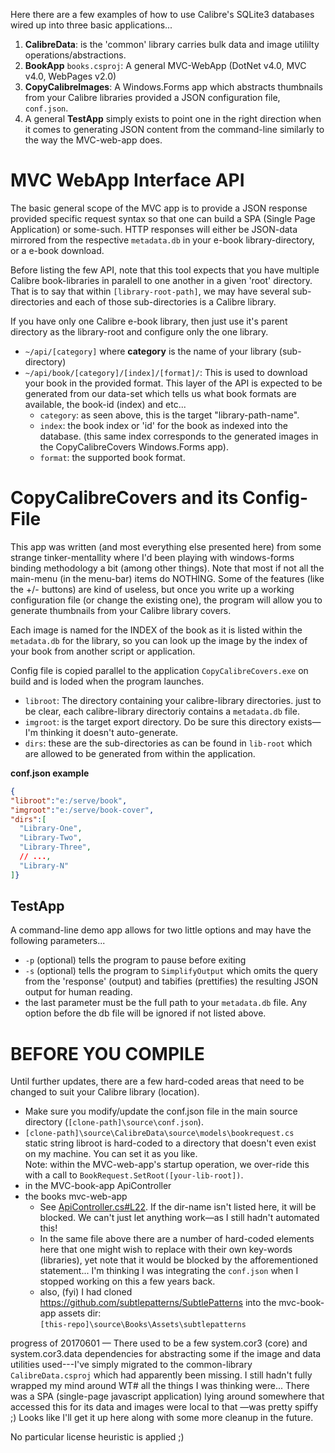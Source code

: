 <!-- title: CalibreDataNET
subtitle: Calibre (ebook software) Database Utility written for DotNET
date: 2014-07–2017
author: tfwio -->

Here there are a few examples of how to use Calibre's SQLite3 databases wired up into three basic applications...

1. **CalibreData**: is the 'common' library carries bulk data and image utililty operations/abstractions.
2. **BookApp** `books.csproj`: A general MVC-WebApp (DotNet v4.0, MVC v4.0, WebPages v2.0)
3. **CopyCalibreImages**: A Windows.Forms app which abstracts thumbnails from your Calibre libraries provided a JSON configuration file, `conf.json`.
4. A general **TestApp** simply exists to point one in the right direction when it comes to generating JSON content from the command-line similarly to the way the MVC-web-app does.

# MVC WebApp Interface API

The basic general scope of the MVC app is to provide a JSON response provided specific request syntax so that one can build a SPA (Single Page Application) or some-such.  HTTP responses will either be JSON-data mirrored from the respective `metadata.db` in your e-book library-directory, or a e-book download.

Before listing the few API, note that this tool expects that you have multiple Calibre book-libraries in paralell to one another in a given 'root' directory.  That is to say that within `[library-root-path]`, we may have several sub-directories and each of those sub-directories is a Calibre library.

If you have only one Calibre e-book library, then just use it's parent directory as the library-root and configure only the one library.

- `~/api/[category]` where **category** is the name of your library (sub-directory)
- `~/api/book/[category]/[index]/[format]/`: This is used to download your book in the provided format.  This layer of the API is expected to be generated from our data-set which tells us what book formats are available, the book-id (index) and etc...
    - `category`: as seen above, this is the target "library-path-name".
    - `index`: the book index or 'id' for the book as indexed into the database.  (this same index corresponds to the generated images in the CopyCalibreCovers Windows.Forms app).
    - `format`: the supported book format.


# CopyCalibreCovers and its Config-File

This app was written (and most everything else presented here) from some strange tinker-mentallity where I'd been playing with windows-forms binding methodology a bit (among other things).  Note that most if not all the main-menu (in the menu-bar) items do NOTHING.  Some of the features (like the +/- buttons) are kind of useless, but once you write up a working configuration file (or change the existing one), the program will allow you to generate thumbnails from your Calibre library covers.

Each image is named for the INDEX of the book as it is listed within the `metadata.db` for the library, so you can look up the image by the index of your book from another script or application.

Config file is copied parallel to the application `CopyCalibreCovers.exe` on build and is loded when the program launches.

- `libroot`: The directory containing your calibre-library directories.  just to be clear, each calibre-library directoriy contains a `metadata.db` file.
- `imgroot`: is the target export directory.  Do be sure this directory exists—I'm thinking it doesn't auto-generate.
- `dirs`: these are the sub-directories as can be found in `lib-root` which are allowed to be generated from within the application.

**conf.json example**
```json
{
"libroot":"e:/serve/book",
"imgroot":"e:/serve/book-cover",
"dirs":[
  "Library-One",
  "Library-Two",
  "Library-Three",
  // ...,
  "Library-N"
]}
```

## TestApp

A command-line demo app allows for two little options and may have the following parameters...

- `-p` (optional) tells the program to pause before exiting
- `-s` (optional) tells the program to `SimplifyOutput` which omits the query from the 'response' (output) and tabifies (prettifies) the resulting JSON output for human reading.
- the last parameter must be the full path to your `metadata.db` file.  Any option before the db file will be ignored if not listed above.

# BEFORE YOU COMPILE

Until further updates, there are a few hard-coded areas that need to be changed to suit your Calibre library (location).

- Make sure you modify/update the conf.json file in the main source directory (`[clone-path]\source\conf.json`).
- `[clone-path]\source\CalibreData\source\models\bookrequest.cs`  
  static string libroot is hard-coded to a directory that doesn't even exist on my machine.  You can set it as you like.  
  Note: within the MVC-web-app's startup operation, we over-ride this with a call to `BookRequest.SetRoot([your-lib-root])`.
- in the MVC-book-app ApiController
- the books mvc-web-app
    - See [ApiController.cs#L22](https://github.com/tfwio/CalibreDataNET/blob/13522a3c1f528ecce26271536267ba7f64e99ba6/source/Books/Source/Controllers/ApiController.cs#L22).  If the dir-name isn't listed here, it will be blocked.  We can't just let anything work—as I still hadn't automated this!
    - In the same file above there are a number of hard-coded elements here that one might wish to replace with their own key-words (libraries), yet note that it would be blocked by the afforementioned statement... I'm thinking I was integrating the `conf.json` when I stopped working on this a few years back.
    - also, (fyi) I had cloned https://github.com/subtlepatterns/SubtlePatterns into the mvc-book-app assets dir:  
      `[this-repo]\source\Books\Assets\subtlepatterns`

progress of 20170601 — There used to be a few system.cor3 (core) and system.cor3.data dependencies for abstracting some if the image and data utilities used---I've simply migrated to the common-library `CalibreData.csproj` which had apparently been missing.  I still hadn't fully wrapped my mind around WT# all the things I was thinking were... There was a SPA (single-page javascript application) lying around somewhere that accessed this for its data and images were local to that —was pretty spiffy ;) Looks like I'll get it up here along with some more cleanup in the future.


No particular license heuristic is applied ;)